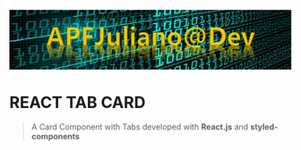 ![Juliano Costa](https://raw.githubusercontent.com/julianojcs/julianojcs.github.io/master/apfjuliano.dev.png)
# REACT TAB CARD
> A Card Component with Tabs developed with **React.js** and **styled-components**
